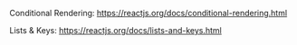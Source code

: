 Conditional Rendering: https://reactjs.org/docs/conditional-rendering.html

Lists & Keys: https://reactjs.org/docs/lists-and-keys.html